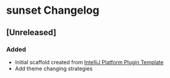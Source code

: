 <!-- Keep a Changelog guide -> https://keepachangelog.com -->

# sunset Changelog

## [Unreleased]
### Added
- Initial scaffold created from [IntelliJ Platform Plugin Template](https://github.com/JetBrains/intellij-platform-plugin-template)
- Add theme changing strategies
